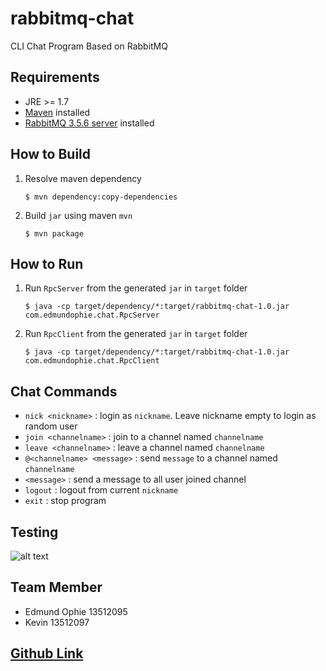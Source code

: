 # rabbitmq-chat
CLI Chat Program Based on RabbitMQ

## Requirements
 - JRE >= 1.7
 - [Maven](https://maven.apache.org/download.cgi) installed
 - [RabbitMQ 3.5.6 server](http://www.rabbitmq.com/download.html) installed


## How to Build
1. Resolve maven dependency  

	 ```
	 $ mvn dependency:copy-dependencies
	 ```
2. Build `jar` using maven `mvn`  

	 ```
	 $ mvn package
	 ```

## How to Run	 
1. Run `RpcServer` from the generated `jar` in `target` folder  

	 ```
	 $ java -cp target/dependency/*:target/rabbitmq-chat-1.0.jar com.edmundophie.chat.RpcServer
	 ```
2. Run `RpcClient` from the generated `jar` in `target` folder  

	 ```
	 $ java -cp target/dependency/*:target/rabbitmq-chat-1.0.jar com.edmundophie.chat.RpcClient
	 ```

## Chat Commands
- `nick <nickname>` : login as `nickname`. Leave nickname empty to login as random user
- `join <channelname>` : join to a channel named `channelname`
- `leave <channelname>` : leave a channel named `channelname`
- `@<channelname> <message>` :  send `message` to a channel named `channelname`
- `<message>` : send a message to all user joined channel
- `logout` : logout from current `nickname`
- `exit` : stop program

## Testing
![alt text](https://github.com/edmundophie/rabbiymq-chat/blob/master/blob/coming_soon.png "Screenshot tes 1")

## Team Member
- Edmund Ophie 13512095
- Kevin 13512097

## [Github Link](https://github.com/edmundophie/rabbitmq-chat.git) 
